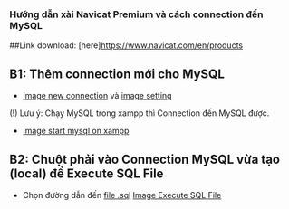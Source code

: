 ### Hướng dẫn xài Navicat Premium và cách connection đến MySQL
##Link download: [here]https://www.navicat.com/en/products

## B1: Thêm connection mới cho MySQL
- [Image new connection](https://github.com/johngoodman2k/Smart-Cooking-App/blob/main/SmartCookingApp_Project/SQL/Navicat/New_Connection.png)
và [image setting](https://github.com/johngoodman2k/Smart-Cooking-App/blob/main/SmartCookingApp_Project/SQL/Navicat/Setting.png)

(!) Lưu ý: Chạy MySQL trong xampp thì Connection đến MySQL được.
- [Image start mysql on xampp](https://github.com/johngoodman2k/Smart-Cooking-App/blob/main/SmartCookingApp_Project/SQL/Navicat/Xampp.png)

## B2: Chuột phải vào Connection MySQL vừa tạo (local) để Execute SQL File
- Chọn đường dẫn đến [file .sql](https://github.com/johngoodman2k/Smart-Cooking-App/blob/main/SmartCookingApp_Project/SQL/smartcooking.sql)
[Image Execute SQL File](https://github.com/johngoodman2k/Smart-Cooking-App/blob/main/SmartCookingApp_Project/SQL/Navicat/Add_Database.png)
